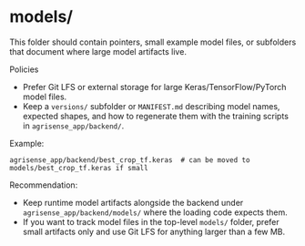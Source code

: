 # models/

This folder should contain pointers, small example model files, or subfolders that document where large model artifacts live.

Policies

- Prefer Git LFS or external storage for large Keras/TensorFlow/PyTorch model files.
- Keep a `versions/` subfolder or `MANIFEST.md` describing model names, expected shapes, and how to regenerate them with the training scripts in `agrisense_app/backend/`.

Example:

```text
agrisense_app/backend/best_crop_tf.keras  # can be moved to models/best_crop_tf.keras if small
```

Recommendation:

- Keep runtime model artifacts alongside the backend under `agrisense_app/backend/models/` where the loading code expects them.
- If you want to track model files in the top-level `models/` folder, prefer small artifacts only and use Git LFS for anything larger than a few MB.
